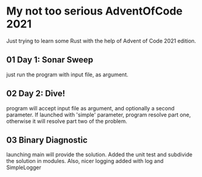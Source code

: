 # My not too serious AdventOfCode 2021

Just trying to learn some Rust with the help of Advent of Code 2021 edition.

## 01 Day 1: Sonar Sweep

just run the program with input file, as argument.

## 02 Day 2: Dive!

program will accept input file as argument, and optionally a second parameter.
If launched with 'simple' parameter, program resolve part one, otherwise it
will resolve part two of the problem.

## 03 Binary Diagnostic

launching main will provide the solution.
Added the unit test and subdivide the solution in modules.
Also, nicer logging added with log and SimpleLogger
